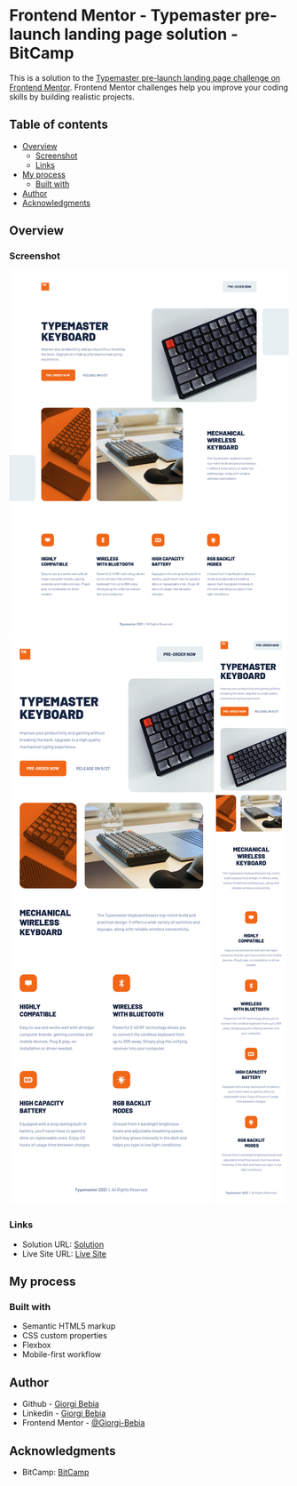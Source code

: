 # Frontend Mentor - Typemaster pre-launch landing page solution - BitCamp

This is a solution to the [Typemaster pre-launch landing page challenge on Frontend Mentor](https://www.frontendmentor.io/challenges/typemaster-prelaunch-landing-page-J6-Yj5J-X). Frontend Mentor challenges help you improve your coding skills by building realistic projects.

## Table of contents

  - [Overview](#overview)
    - [Screenshot](#screenshot)
    - [Links](#links)
  - [My process](#my-process)
    - [Built with](#built-with)
  - [Author](#author)
  - [Acknowledgments](#acknowledgments)

## Overview

### Screenshot

![](./img/Screenshot.png)
![](./img/Screenshot%20Tablet.png)
![](./img/Screenshot%20Mobile.png)

### Links

- Solution URL: [Solution](https://github.com/Giorgi-Bebia/Typemaster-Pre-Launch-Landing-Page)
- Live Site URL: [Live Site](https://giorgi-bebia.github.io/Typemaster-Pre-Launch-Landing-Page/)

## My process

### Built with

- Semantic HTML5 markup
- CSS custom properties
- Flexbox
- Mobile-first workflow

## Author
- Github - [Giorgi Bebia](https://github.com/Giorgi-Bebia)
- Linkedin - [Giorgi Bebia](https://www.linkedin.com/in/giorgi-bebia-263a2b205/)
- Frontend Mentor - [@Giorgi-Bebia](https://www.frontendmentor.io/profile/Giorgi-Bebia)

## Acknowledgments

- BitCamp: [BitCamp](https://www.facebook.com/groups/bitcamp.ge)